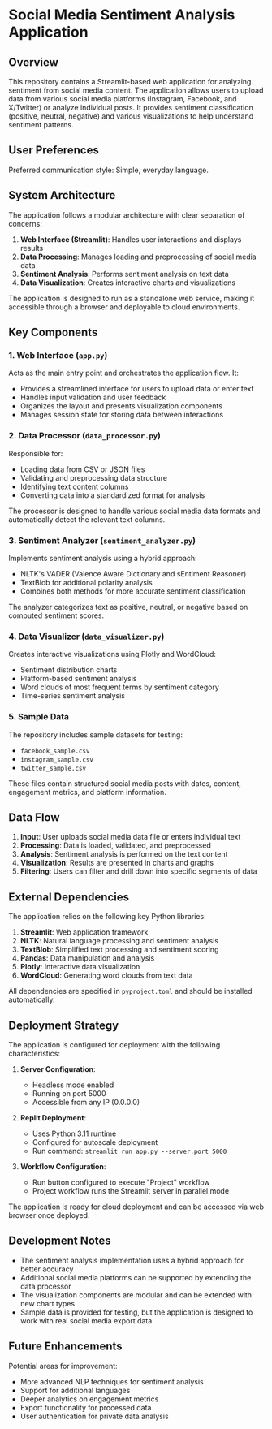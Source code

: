 # Social Media Sentiment Analysis Application

## Overview

This repository contains a Streamlit-based web application for analyzing sentiment from social media content. The application allows users to upload data from various social media platforms (Instagram, Facebook, and X/Twitter) or analyze individual posts. It provides sentiment classification (positive, neutral, negative) and various visualizations to help understand sentiment patterns.

## User Preferences

Preferred communication style: Simple, everyday language.

## System Architecture

The application follows a modular architecture with clear separation of concerns:

1. **Web Interface (Streamlit)**: Handles user interactions and displays results
2. **Data Processing**: Manages loading and preprocessing of social media data
3. **Sentiment Analysis**: Performs sentiment analysis on text data
4. **Data Visualization**: Creates interactive charts and visualizations

The application is designed to run as a standalone web service, making it accessible through a browser and deployable to cloud environments.

## Key Components

### 1. Web Interface (`app.py`)

Acts as the main entry point and orchestrates the application flow. It:
- Provides a streamlined interface for users to upload data or enter text
- Handles input validation and user feedback
- Organizes the layout and presents visualization components
- Manages session state for storing data between interactions

### 2. Data Processor (`data_processor.py`)

Responsible for:
- Loading data from CSV or JSON files
- Validating and preprocessing data structure
- Identifying text content columns
- Converting data into a standardized format for analysis

The processor is designed to handle various social media data formats and automatically detect the relevant text columns.

### 3. Sentiment Analyzer (`sentiment_analyzer.py`)

Implements sentiment analysis using a hybrid approach:
- NLTK's VADER (Valence Aware Dictionary and sEntiment Reasoner)
- TextBlob for additional polarity analysis
- Combines both methods for more accurate sentiment classification

The analyzer categorizes text as positive, neutral, or negative based on computed sentiment scores.

### 4. Data Visualizer (`data_visualizer.py`)

Creates interactive visualizations using Plotly and WordCloud:
- Sentiment distribution charts
- Platform-based sentiment analysis
- Word clouds of most frequent terms by sentiment category
- Time-series sentiment analysis

### 5. Sample Data

The repository includes sample datasets for testing:
- `facebook_sample.csv`
- `instagram_sample.csv`
- `twitter_sample.csv`

These files contain structured social media posts with dates, content, engagement metrics, and platform information.

## Data Flow

1. **Input**: User uploads social media data file or enters individual text
2. **Processing**: Data is loaded, validated, and preprocessed
3. **Analysis**: Sentiment analysis is performed on the text content
4. **Visualization**: Results are presented in charts and graphs
5. **Filtering**: Users can filter and drill down into specific segments of data

## External Dependencies

The application relies on the following key Python libraries:

1. **Streamlit**: Web application framework
2. **NLTK**: Natural language processing and sentiment analysis
3. **TextBlob**: Simplified text processing and sentiment scoring
4. **Pandas**: Data manipulation and analysis
5. **Plotly**: Interactive data visualization
6. **WordCloud**: Generating word clouds from text data

All dependencies are specified in `pyproject.toml` and should be installed automatically.

## Deployment Strategy

The application is configured for deployment with the following characteristics:

1. **Server Configuration**:
   - Headless mode enabled
   - Running on port 5000
   - Accessible from any IP (0.0.0.0)

2. **Replit Deployment**:
   - Uses Python 3.11 runtime
   - Configured for autoscale deployment
   - Run command: `streamlit run app.py --server.port 5000`

3. **Workflow Configuration**:
   - Run button configured to execute "Project" workflow
   - Project workflow runs the Streamlit server in parallel mode

The application is ready for cloud deployment and can be accessed via web browser once deployed.

## Development Notes

- The sentiment analysis implementation uses a hybrid approach for better accuracy
- Additional social media platforms can be supported by extending the data processor
- The visualization components are modular and can be extended with new chart types
- Sample data is provided for testing, but the application is designed to work with real social media export data

## Future Enhancements

Potential areas for improvement:
- More advanced NLP techniques for sentiment analysis
- Support for additional languages
- Deeper analytics on engagement metrics
- Export functionality for processed data
- User authentication for private data analysis
